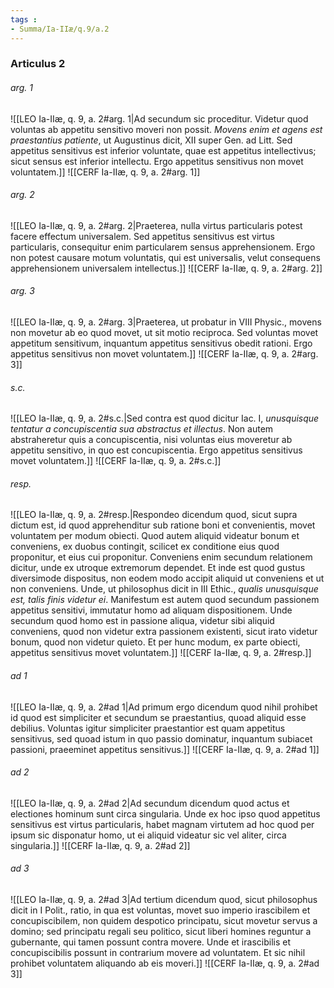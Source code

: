 ```yaml
---
tags : 
- Summa/Ia-IIæ/q.9/a.2
---
```


### Articulus 2

###### arg. 1
![[LEO Ia-IIæ, q. 9, a. 2#arg. 1|Ad secundum sic proceditur. Videtur quod voluntas ab appetitu sensitivo moveri non possit. *Movens enim et agens est praestantius patiente*, ut Augustinus dicit, XII super Gen. ad Litt. Sed appetitus sensitivus est inferior voluntate, quae est appetitus intellectivus; sicut sensus est inferior intellectu. Ergo appetitus sensitivus non movet voluntatem.]]
![[CERF Ia-IIæ, q. 9, a. 2#arg. 1]]

###### arg. 2
![[LEO Ia-IIæ, q. 9, a. 2#arg. 2|Praeterea, nulla virtus particularis potest facere effectum universalem. Sed appetitus sensitivus est virtus particularis, consequitur enim particularem sensus apprehensionem. Ergo non potest causare motum voluntatis, qui est universalis, velut consequens apprehensionem universalem intellectus.]]
![[CERF Ia-IIæ, q. 9, a. 2#arg. 2]]

###### arg. 3
![[LEO Ia-IIæ, q. 9, a. 2#arg. 3|Praeterea, ut probatur in VIII Physic., movens non movetur ab eo quod movet, ut sit motio reciproca. Sed voluntas movet appetitum sensitivum, inquantum appetitus sensitivus obedit rationi. Ergo appetitus sensitivus non movet voluntatem.]]
![[CERF Ia-IIæ, q. 9, a. 2#arg. 3]]

###### s.c.
![[LEO Ia-IIæ, q. 9, a. 2#s.c.|Sed contra est quod dicitur Iac. I, *unusquisque tentatur a concupiscentia sua abstractus et illectus*. Non autem abstraheretur quis a concupiscentia, nisi voluntas eius moveretur ab appetitu sensitivo, in quo est concupiscentia. Ergo appetitus sensitivus movet voluntatem.]]
![[CERF Ia-IIæ, q. 9, a. 2#s.c.]]

###### resp.
![[LEO Ia-IIæ, q. 9, a. 2#resp.|Respondeo dicendum quod, sicut supra dictum est, id quod apprehenditur sub ratione boni et convenientis, movet voluntatem per modum obiecti. Quod autem aliquid videatur bonum et conveniens, ex duobus contingit, scilicet ex conditione eius quod proponitur, et eius cui proponitur. Conveniens enim secundum relationem dicitur, unde ex utroque extremorum dependet. Et inde est quod gustus diversimode dispositus, non eodem modo accipit aliquid ut conveniens et ut non conveniens. Unde, ut philosophus dicit in III Ethic., *qualis unusquisque est, talis finis videtur ei*. Manifestum est autem quod secundum passionem appetitus sensitivi, immutatur homo ad aliquam dispositionem. Unde secundum quod homo est in passione aliqua, videtur sibi aliquid conveniens, quod non videtur extra passionem existenti, sicut irato videtur bonum, quod non videtur quieto. Et per hunc modum, ex parte obiecti, appetitus sensitivus movet voluntatem.]]
![[CERF Ia-IIæ, q. 9, a. 2#resp.]]

###### ad 1
![[LEO Ia-IIæ, q. 9, a. 2#ad 1|Ad primum ergo dicendum quod nihil prohibet id quod est simpliciter et secundum se praestantius, quoad aliquid esse debilius. Voluntas igitur simpliciter praestantior est quam appetitus sensitivus, sed quoad istum in quo passio dominatur, inquantum subiacet passioni, praeeminet appetitus sensitivus.]]
![[CERF Ia-IIæ, q. 9, a. 2#ad 1]]

###### ad 2
![[LEO Ia-IIæ, q. 9, a. 2#ad 2|Ad secundum dicendum quod actus et electiones hominum sunt circa singularia. Unde ex hoc ipso quod appetitus sensitivus est virtus particularis, habet magnam virtutem ad hoc quod per ipsum sic disponatur homo, ut ei aliquid videatur sic vel aliter, circa singularia.]]
![[CERF Ia-IIæ, q. 9, a. 2#ad 2]]

###### ad 3
![[LEO Ia-IIæ, q. 9, a. 2#ad 3|Ad tertium dicendum quod, sicut philosophus dicit in I Polit., ratio, in qua est voluntas, movet suo imperio irascibilem et concupiscibilem, non quidem despotico principatu, sicut movetur servus a domino; sed principatu regali seu politico, sicut liberi homines reguntur a gubernante, qui tamen possunt contra movere. Unde et irascibilis et concupiscibilis possunt in contrarium movere ad voluntatem. Et sic nihil prohibet voluntatem aliquando ab eis moveri.]]
![[CERF Ia-IIæ, q. 9, a. 2#ad 3]]

